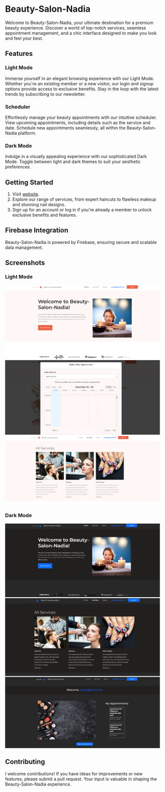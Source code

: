 # Beauty-Salon-Nadia

Welcome to Beauty-Salon-Nadia, your ultimate destination for a premium beauty experience. Discover a world of top-notch services, seamless appointment management, and a chic interface designed to make you look and feel your best.

## Features

### Light Mode

Immerse yourself in an elegant browsing experience with our Light Mode. Whether you're an existing member or a new visitor, our login and signup options provide access to exclusive benefits. Stay in the loop with the latest trends by subscribing to our newsletter.

### Scheduler

Effortlessly manage your beauty appointments with our intuitive scheduler. View upcoming appointments, including details such as the service and date. Schedule new appointments seamlessly, all within the Beauty-Salon-Nadia platform.

### Dark Mode

Indulge in a visually appealing experience with our sophisticated Dark Mode. Toggle between light and dark themes to suit your aesthetic preferences.

## Getting Started

1. Visit [website](https://nadia-beauty-salon.netlify.app).
2. Explore our range of services, from expert haircuts to flawless makeup and stunning nail designs.
3. Sign up for an account or log in if you're already a member to unlock exclusive benefits and features.

## Firebase Integration

Beauty-Salon-Nadia is powered by Firebase, ensuring secure and scalable data management.

## Screenshots

### Light Mode

![Light Mode Screenshot]("./../src/screen%20shots/light%20mode.PNG)
![Light Mode Screenshot]("./../src/screen%20shots/scheduler%20light%20mode.PNG)
![Light Mode Screenshot]("./../src/screen%20shots/services%20light%20mode.PNG)

### Dark Mode

![Dark Mode Screenshot](././src/screen%20shots/darkmode.PNG)
![Dark Mode Screenshot](././src/screen%20shots/services%20darkmode.PNG)
![Dark Mode Screenshot](././src/screen%20shots/userpage%20dakmode.PNG)


## Contributing

I welcome contributions! If you have ideas for improvements or new features, please submit a pull request. Your input is valuable in shaping the Beauty-Salon-Nadia experience.

